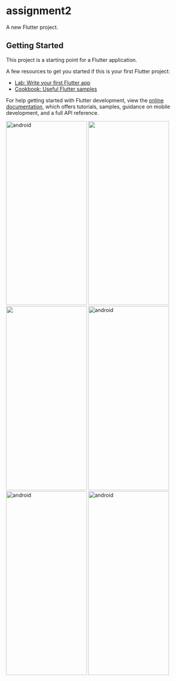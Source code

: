 # assignment2

A new Flutter project.

## Getting Started

This project is a starting point for a Flutter application.

A few resources to get you started if this is your first Flutter project:

- [Lab: Write your first Flutter app](https://docs.flutter.dev/get-started/codelab)
- [Cookbook: Useful Flutter samples](https://docs.flutter.dev/cookbook)

For help getting started with Flutter development, view the
[online documentation](https://docs.flutter.dev/), which offers tutorials,
samples, guidance on mobile development, and a full API reference.

<p align="left"><img src="https://github.com/kmansimtg/PAYMENT-AND-MISCELLANEOUS-SCREENS/assets/106241329/d6d60dd3-bf84-40f8-84ce-ef832adfb87a" alt="android" width="220" height="500"/> 
<img src="https://github.com/kmansimtg/PAYMENT-AND-MISCELLANEOUS-SCREENS/assets/106241329/ebf7a384-e879-4d03-b8a9-e746ce6fda6f" width="220" height="500"/>
<img src="https://github.com/kmansimtg/PAYMENT-AND-MISCELLANEOUS-SCREENS/assets/106241329/2ee3ec81-840c-4609-996b-6dea848ea693" width="220" height="500"/>
<img src="https://github.com/kmansimtg/PAYMENT-AND-MISCELLANEOUS-SCREENS/assets/106241329/ddb2fa95-6754-4cb8-9ddc-7530084c9679" alt="android" width="220" height="500"/>
<img src="https://github.com/kmansimtg/PAYMENT-AND-MISCELLANEOUS-SCREENS/assets/106241329/38cb439f-beba-48e4-a29a-8fa6ae7044c6" alt="android" width="220" height="500"/>
<img src="https://github.com/kmansimtg/PAYMENT-AND-MISCELLANEOUS-SCREENS/assets/106241329/631c8588-d5b8-4a5a-a174-3243044fced6" alt="android" width="220" height="500"/></p>




